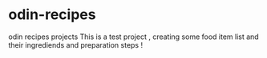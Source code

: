 # odin-recipes
odin recipes projects
This is a test project , creating some food item list and their ingrediends and preparation steps !
